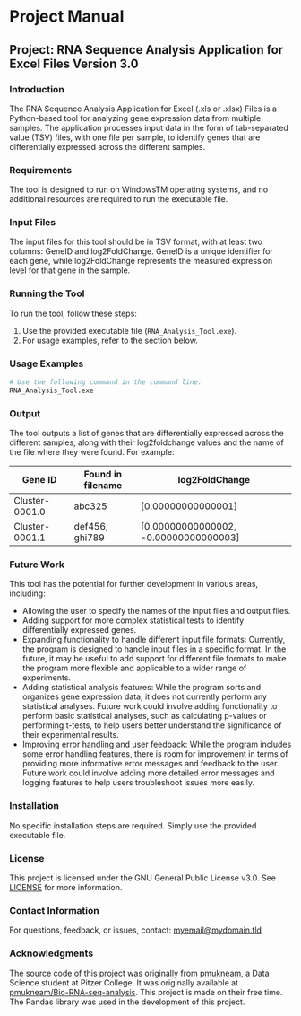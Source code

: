 # Project Manual

## Project: RNA Sequence Analysis Application for Excel Files Version 3.0

### Introduction

The RNA Sequence Analysis Application for Excel (.xls or .xlsx) Files is a Python-based tool for analyzing gene expression data from multiple samples. The application processes input data in the form of tab-separated value (TSV) files, with one file per sample, to identify genes that are differentially expressed across the different samples.

### Requirements

The tool is designed to run on WindowsTM operating systems, and no additional resources are required to run the executable file.

### Input Files

The input files for this tool should be in TSV format, with at least two columns: GeneID and log2FoldChange. GeneID is a unique identifier for each gene, while log2FoldChange represents the measured expression level for that gene in the sample.

### Running the Tool

To run the tool, follow these steps:

1. Use the provided executable file (`RNA_Analysis_Tool.exe`).
2. For usage examples, refer to the section below.

### Usage Examples

```bash
# Use the following command in the command line:
RNA_Analysis_Tool.exe
```

### Output

The tool outputs a list of genes that are differentially expressed across the different samples, along with their log2foldchange values and the name of the file where they were found. For example:

| Gene ID      | Found in filename | log2FoldChange       |
|--------------|-------------------|----------------------|
| Cluster-0001.0 | abc325            | [0.00000000000001]  |
| Cluster-0001.1 | def456, ghi789    | [0.00000000000002, -0.00000000000003] |

### Future Work

This tool has the potential for further development in various areas, including:

- Allowing the user to specify the names of the input files and output files.
- Adding support for more complex statistical tests to identify differentially expressed genes.
- Expanding functionality to handle different input file formats: Currently, the program is designed to handle input files in a specific format. In the future, it may be useful to add support for different file formats to make the program more flexible and applicable to a wider range of experiments.
- Adding statistical analysis features: While the program sorts and organizes gene expression data, it does not currently perform any statistical analyses. Future work could involve adding functionality to perform basic statistical analyses, such as calculating p-values or performing t-tests, to help users better understand the significance of their experimental results.
- Improving error handling and user feedback: While the program includes some error handling features, there is room for improvement in terms of providing more informative error messages and feedback to the user. Future work could involve adding more detailed error messages and logging features to help users troubleshoot issues more easily.

### Installation

No specific installation steps are required. Simply use the provided executable file.

### License

This project is licensed under the GNU General Public License v3.0. See [LICENSE](LICENSE) for more information.

### Contact Information

For questions, feedback, or issues, contact: myemail@mydomain.tld

### Acknowledgments

The source code of this project was originally from [pmukneam](https://github.com/pmukneam), a Data Science student at Pitzer College. It was originally available at [pmukneam/Bio-RNA-seq-analysis](https://github.com/pmukneam/Bio-RNA-seq-analysis). This project is made on their free time. The Pandas library was used in the development of this project.
